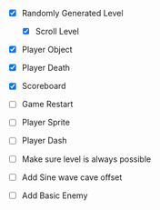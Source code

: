- [x] Randomly Generated Level
    - [x] Scroll Level
- [x] Player Object
- [x] Player Death
- [x] Scoreboard

- [ ] Game Restart
- [ ] Player Sprite
- [ ] Player Dash
- [ ] Make sure level is always possible
- [ ] Add Sine wave cave offset
- [ ] Add Basic Enemy

